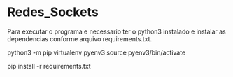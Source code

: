 # Redes_Sockets

Para executar o programa e necessario ter o python3 instalado e instalar as dependencias conforme arquivo requirements.txt.

python3 -m pip virtualenv pyenv3
source pyenv3/bin/activate

pip install -r requirements.txt
